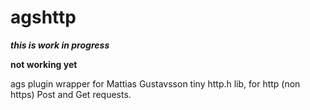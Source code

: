# agshttp 

***this is work in progress***

**not working yet**

ags plugin wrapper for Mattias Gustavsson tiny http.h lib, for http (non https) Post and Get requests.

